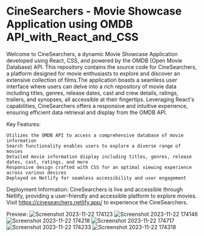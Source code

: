 # CineSearchers - Movie Showcase Application using OMDB API_with_React_and_CSS
Welcome to CineSearchers, a dynamic Movie Showcase Application developed using React, CSS, and powered by the OMDB (Open Movie Database) API. This repository contains the source code for CineSearchers, a platform designed for movie enthusiasts to explore and discover an extensive collection of films.The application boasts a seamless user interface where users can delve into a rich repository of movie data including titles, genres, release dates, cast and crew details, ratings, trailers, and synopses, all accessible at their fingertips. Leveraging React's capabilities, CineSearchers offers a responsive and intuitive experience, ensuring efficient data retrieval and display from the OMDB API.

Key Features:

    Utilizes the OMDB API to access a comprehensive database of movie information
    Search functionality enables users to explore a diverse range of movies
    Detailed movie information display including titles, genres, release dates, cast, ratings, and more
    Responsive design crafted with CSS for an optimal viewing experience across various devices
    Deployed on Netlify for seamless accessibility and user engagement

Deployment Information:
CineSearchers is live and accessible through Netlify, providing a user-friendly and accessible platform to explore movies. Visit https://cinesearchers.netlify.app/ to experience the CineSearchers.

Preview:
![Screenshot 2023-11-22 174123](https://github.com/K-DhanushBABU/CineSearchers---Movie-Showcase-Application-using-OMDB-API_with_React_and_CSS/assets/103583233/89e43578-4ab3-4674-83e7-9ed777f3506a)
![Screenshot 2023-11-22 174146](https://github.com/K-DhanushBABU/CineSearchers---Movie-Showcase-Application-using-OMDB-API_with_React_and_CSS/assets/103583233/19fa68ea-7496-4304-ae34-d91e93866cb7)
![Screenshot 2023-11-22 174218](https://github.com/K-DhanushBABU/CineSearchers---Movie-Showcase-Application-using-OMDB-API_with_React_and_CSS/assets/103583233/9aa1f59e-547d-41e8-9bc8-7ddb7395dd93)
![Screenshot 2023-11-22 174717](https://github.com/K-DhanushBABU/CineSearchers---Movie-Showcase-Application-using-OMDB-API_with_React_and_CSS/assets/103583233/6935e526-4162-4e81-a292-f0d76a93d4e4)
![Screenshot 2023-11-22 174233](https://github.com/K-DhanushBABU/CineSearchers---Movie-Showcase-Application-using-OMDB-API_with_React_and_CSS/assets/103583233/468fe67d-8c41-49c5-a934-20f4ab56a640)
![Screenshot 2023-11-22 174318](https://github.com/K-DhanushBABU/CineSearchers---Movie-Showcase-Application-using-OMDB-API_with_React_and_CSS/assets/103583233/56680e8b-a2ef-4f21-a35f-c64a3ab2a4d9)

